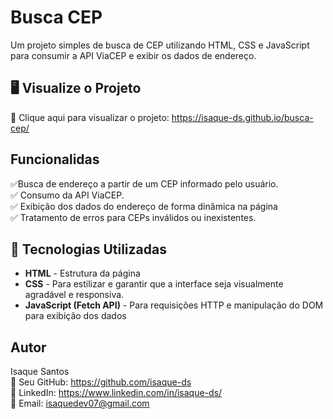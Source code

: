 # Busca CEP
Um projeto simples de busca de CEP utilizando HTML, CSS e JavaScript para consumir a API ViaCEP e exibir os dados de endereço.
## 🖥️ Visualize o Projeto

🔗 Clique aqui para visualizar o projeto:  https://isaque-ds.github.io/busca-cep/
## Funcionalidas
✅Busca de endereço a partir de um CEP informado pelo usuário.<br>
✅ Consumo da API ViaCEP.<br>
✅ Exibição dos dados do endereço de forma dinâmica na página<br>
✅ Tratamento de erros para CEPs inválidos ou inexistentes.

## 🚀 Tecnologias Utilizadas

- **HTML** - Estrutura da página
- **CSS** - Para estilizar e garantir que a interface seja visualmente agradável e responsiva.
- **JavaScript (Fetch API)** -  Para requisições HTTP e manipulação do DOM para exibição dos dados



## Autor

  Isaque Santos <br>
🔗 Seu GitHub: https://github.com/isaque-ds <br>
🔗 LinkedIn: https://www.linkedin.com/in/isaque-ds/ <br>
🔗 Email: isaquedev07@gmail.com
